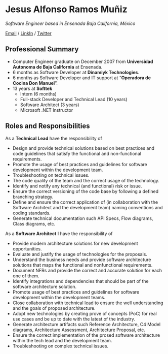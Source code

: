 Jesus Alfonso Ramos Muñiz
============

_Software Engineer based in Ensenada Baja California, México_

[Email](mailto:jalfonso.ramos@outlook.com) / [LinkIn](https://www.linkedin.com/in/alfonso-ramos-60a00561/) / [Twitter](https://twitter.com/OldManPoncho/)

## Professional Summary

- Computer Engineer graduate on December 2007 from **Universidad Autonoma de Baja California** at Ensenada.
- 6 months as Software Developer at **Dinamiyk Technologies**.
- 6 months as Software Developer and IT support at “**Operadora de Cocina Don Manuel**”.
- 13 years at **Softtek** 
  - Intern (6 months)
  - Full-stack Developer and Technical Lead (10 years)
  - Software Architect (3 years)
  - Microsoft .NET Instructor

## Roles and Responsibilities

As a **Technical Lead** have the responsibility of
- Design and provide technical solutions based on best practices and code guidelines that satisfy the functional and non-functional requirements.
- Promote the usage of best practices and guidelines for software development within the development team.
- Troubleshooting on technical issues.
- The code quality of the team and the correct usage of the technology.
- Identify and notify any technical (and functional) risk or issue.
- Ensure the correct versioning of the code base by following a defined branching strategy.
- Define and ensure the correct application of (in collaboration with the Software Architect and the development team) naming conventions and coding standards.
- Generate technical documentation such API Specs, Flow diagrams, Class diagrams, etc.

As a **Software Architect** I have the responsibility of
- Provide modern architecture solutions for new development opportunities.
- Evaluate and justify the usage of technologies for the proposals.
- Understand the business needs and provide software architecture solutions that maps the functional and nonfunctional requirements.
- Document NFRs and provide the correct and accurate solution for each one of them.
- Identify integrations and dependencies that should be part of the software architecture solution.
- Promote usage of best practices and guidelines for software development within the development teams.
- Close collaboration with technical lead to ensure the well understanding and the goals of proposed architecture.
- Adopt new technologies by creating prove of concepts (PoC) for real use cases and be up to date with the latest of the industry.
- Generate architecture artifacts such Reference Architecture, C4 Model diagrams, Architecture Assessment, Architecture Proposal, etc.
- Ensure the correct implementation of the prosed software architecture within the tech lead and the development team.
- Troubleshooting on complex technical issues.
